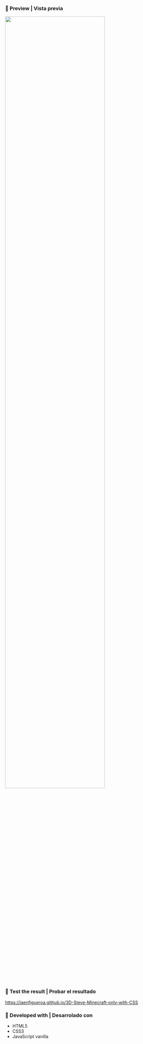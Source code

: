 ### 📌 Preview | Vista previa

<div >
  <!-- <img src="./preview2.gif" align="center" style="width: 70%" /> -->
  <img src="./preview3.gif" align="center" style="width: 80%" />
</div>

### 📌 Test the result | Probar el resultado

https://jaenfigueroa.github.io/3D-Steve-Minecraft-only-with-CSS

### 📌 Developed with | Desarrolado con

- HTML5
- CSS3
- JavaScript vanilla
